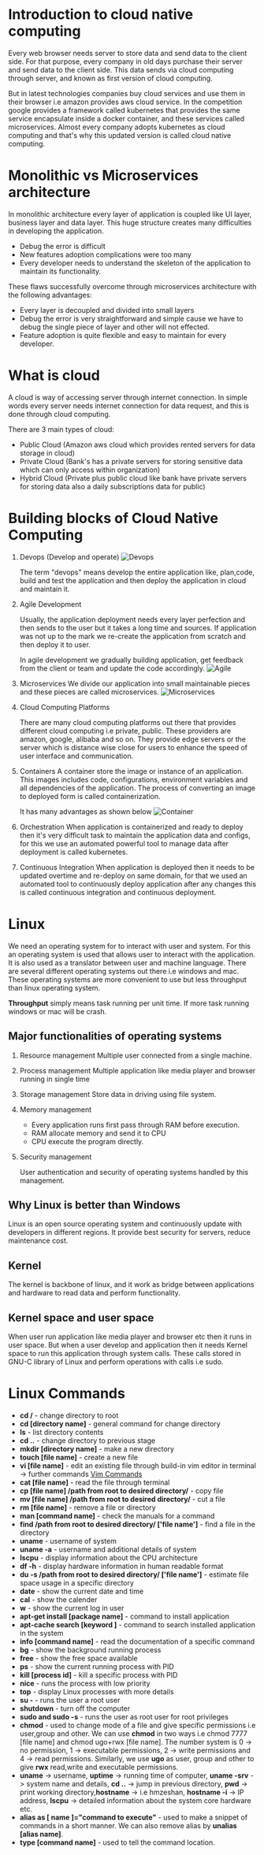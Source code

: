 # Introduction to cloud native computing

Every web browser needs server to store data and send data to the client side. For that purpose, every company in old days purchase their server and send data to the client side. This data sends via cloud computing through server, and known as first version of cloud computing.

But in latest technologies companies buy cloud services and use them in their browser i.e amazon provides aws cloud service. In the competition google provides a framework called kubernetes that provides the same service encapsulate inside a docker container, and these services called microservices. Almost every company adopts kubernetes as cloud computing and that's why this updated version is called cloud native computing.

# Monolithic vs Microservices architecture

In monolithic architecture every layer of application is coupled like UI layer, business layer and data layer. This huge structure creates many difficulties in developing the application.

- Debug the error is difficult
- New features adoption complications were too many
- Every developer needs to understand the skeleton of the application to maintain its functionality.

These flaws successfully overcome through microservices architecture with the following advantages:

- Every layer is decoupled and divided into small layers
- Debug the error is very straightforward and simple cause we have to debug the single piece of layer and other will not effected.
- Feature adoption is quite flexible and easy to maintain for every developer.

# What is cloud

A cloud is way of accessing server through internet connection. In simple words every server needs internet connection for data request, and this is done through cloud computing.

There are 3 main types of cloud:

- Public Cloud (Amazon aws cloud which provides rented servers for data storage in cloud)
- Private Cloud (Bank's has a private servers for storing sensitive data which can only access within organization)
- Hybrid Cloud (Private plus public cloud like bank have private servers for storing data also a daily subscriptions data for public)

# Building blocks of Cloud Native Computing

1. Devops (Develop and operate)
   ![Devops](Images/Devops.png)

   The term "devops" means develop the entire application like, plan,code, build and test the application and then deploy the application in cloud and maintain it.

2. Agile Development

   Usually, the application deployment needs every layer perfection and then sends to the user but it takes a long time and sources. If application was not up to the mark we re-create the application from scratch and then deploy it to user.

   In agile development we gradually building application, get feedback from the client or team and update the code accordingly.
   ![Agile](Images/agile.png)

3. Microservices
   We divide our application into small maintainable pieces and these pieces are called microservices.
   ![Microservices](Images/microservices.png)

4. Cloud Computing Platforms

   There are many cloud computing platforms out there that provides different cloud computing i.e private, public. These providers are amazon, google, alibaba and so on.
   They provide edge servers or the server which is distance wise close for users to enhance the speed of user interface and communication.

5. Containers
   A container store the image or instance of an application. This images includes code, configurations, environment variables and all dependencies of the application. The process of converting an image to deployed form is called containerization.

   It has many advantages as shown below
   ![Container](Images/container.png)

6. Orchestration
   When application is containerized and ready to deploy then it's very difficult task to maintain the application data and configs, for this we use an automated powerful tool to manage data after deployment is called kubernetes.

7. Continuous Integration
   When application is deployed then it needs to be updated overtime and re-deploy on same domain, for that we used an automated tool to continuously deploy application after any changes this is called continuous integration and continuous deployment.

# Linux

We need an operating system for to interact with user and system. For this an operating system is used that allows user to interact with the application. It is also used as a translator between user and machine language. There are several different operating systems out there i.e windows and mac. These operating systems are more convenient to use but less throughput than linux operating system.

**Throughput** simply means task running per unit time. If more task running windows or mac will be crash.

## Major functionalities of operating systems

1. Resource management
   Multiple user connected from a single machine.
2. Process management
   Multiple application like media player and browser running in single time
3. Storage management
   Store data in driving using file system.
4. Memory management
   - Every application runs first pass through RAM before execution.
   - RAM allocate memory and send it to CPU
   - CPU execute the program directly.
5. Security management

   User authentication and security of operating systems handled by this management.

## Why Linux is better than Windows

Linux is an open source operating system and continuously update with developers in different regions. It provide best security for servers, reduce maintenance cost.

## Kernel

The kernel is backbone of linux, and it work as bridge between applications and hardware to read data and perform functionality.

## Kernel space and user space

When user run application like media player and browser etc then it runs in user space. But when a user develop and application then it needs Kernel space to run this application through system calls. These calls stored in GNU-C library of Linux and perform operations with calls i.e sudo.

# Linux Commands

- **cd /** - change directory to root
- **cd [directory name]** - general command for change directory
- **ls** - list directory contents
- **cd ..** - change directory to previous stage
- **mkdir [directory name]** - make a new directory
- **touch [file name]** - create a new file
- **vi [file name]** - edit an existing file through build-in vim editor in terminal -> further commands [Vim Commands](https://www.redhat.com/sysadmin/introduction-vi-editor)
- **cat [file name]** - read the file through terminal
- **cp [file name] /path from root to desired directory/** - copy file
- **mv [file name] /path from root to desired directory/** - cut a file
- **rm [file name]** - remove a file or directory
- **man [command name]** - check the manuals for a command
- **find /path from root to desired directory/ ['file name']** - find a file in the directory
- **uname** - username of system
- **uname -a** - username and additional details of system
- **lscpu** - display information about the CPU architecture
- **df -h** - display hardware information in human readable format
- **du -s /path from root to desired directory/ ['file name']** - estimate file space usage in a specific directory
- **date** - show the current date and time
- **cal** - show the calender
- **w** - show the current log in user
- **apt-get install [package name]** - command to install application
- **apt-cache search [keyword ]** - command to search installed application in the system
- **info [command name]** - read the documentation of a specific command
- **bg** - show the background running process
- **free** - show the free space available
- **ps** - show the current running process with PID
- **kill [process id]** - kill a specific process with PID
- **nice** - runs the process with low priority
- **top** - display Linux processes with more details
- **su -** - runs the user a root user
- **shutdown** - turn off the computer
- **sudo and sudo -s** - runs the user as root user for root privileges
- **chmod** - used to change mode of a file and give specific permissions i.e user,group and other. We can use **chmod** in two ways i.e chmod 7777 [file name] and chmod ugo+rwx [file name]. The number system is 0 -> no permission, 1 -> executable permissions, 2 -> write permissions and 4 -> read permissions. Similarly, we use **ugo** as user, group and other to give **rwx** read,write and executable permissions.
- **uname** -> username, **uptime** -> running time of computer, **uname -srv** -> system name and details, **cd ..** -> jump in previous directory, **pwd** -> print working directory,**hostname** -> i.e hmzeshan, **hostname -i** -> IP address, **lscpu** -> detailed information about the system core hardware etc.
- **alias as [ name ]="command to execute"** - used to make a snippet of commands in a short manner. We can also remove alias by **unalias [alias name]**.
- **type [command name]** - used to tell the command location.
